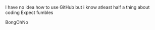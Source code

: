 I have no idea how to use GitHub but i know atleast half a thing about coding
Expect fumbles

BongOhNo
<!---
GoldThe1andOnly/GoldThe1andOnly is a ✨ special ✨ repository because its `README.md` (this file) appears on your GitHub profile.
You can click the Preview link to take a look at your changes.
--->
